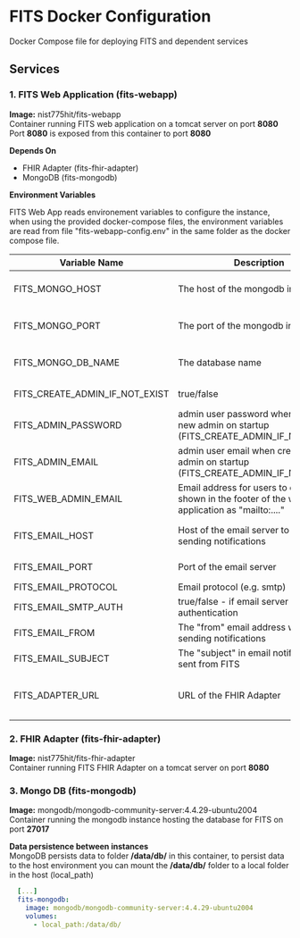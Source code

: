 # FITS Docker Configuration

Docker Compose file for deploying FITS and dependent services

## Services

### 1. FITS Web Application (fits-webapp)
**Image:** nist775hit/fits-webapp\
Container running FITS web application on a tomcat server on port **8080**\
Port **8080** is exposed from this container to port **8080**

**Depends On**
* FHIR Adapter (fits-fhir-adapter)
* MongoDB (fits-mongodb)

**Environment Variables**

FITS Web App reads environement variables to configure the instance,
when using the provided docker-compose files, the environment variables are read from file "fits-webapp-config.env" in the same folder as the docker compose file.

| Variable Name | Description |  |
|---|---|---|
| FITS_MONGO_HOST | The host of the mongodb instance | **Required (has default in docker compose file)** -  Default value is set to "fits-mongodb" when using this docker compose file |
| FITS_MONGO_PORT | The port of the mongodb instance | **Required (has default in docker compose file)** -  Default value is set to "27017" when using this docker compose file
| FITS_MONGO_DB_NAME | The database name | **Required (has default in docker compose file)** -  Default value is set to "cdsi-db" when using this docker compose file
| FITS_CREATE_ADMIN_IF_NOT_EXIST | true/false | if set to true, an admin user (username "admin") will be created on startup if it doesn't exist 
| FITS_ADMIN_PASSWORD | admin user password when creating a new admin on startup (FITS_CREATE_ADMIN_IF_NOT_EXIST) | **Required when FITS_CREATE_ADMIN_IF_NOT_EXIST=true**
| FITS_ADMIN_EMAIL | admin user email when creating a new admin on startup (FITS_CREATE_ADMIN_IF_NOT_EXIST) | **Required when FITS_CREATE_ADMIN_IF_NOT_EXIST=true**
| FITS_WEB_ADMIN_EMAIL | Email address for users to contact - shown in the footer of the web application as "mailto:...." |
| FITS_EMAIL_HOST | Host of the email server to use when sending notifications | If not specified email notifications and email dependent user management features will not be supported
| FITS_EMAIL_PORT | Port of the email server | **Required (has default in web app)** default value is set to 25
| FITS_EMAIL_PROTOCOL | Email protocol (e.g. smtp) |
| FITS_EMAIL_SMTP_AUTH | true/false - if email server requires authentication | NOTE: only false is supported as of now
| FITS_EMAIL_FROM | The "from" email address when sending notifications |
| FITS_EMAIL_SUBJECT | The "subject" in email notifications sent from FITS | Default is set to "FITS Notification"
| FITS_ADAPTER_URL | URL of the FHIR Adapter | **Required (has default in docker compose file)** Default value is set to 'http://fits-fhir-adapter:8080/fhirAdapter/fhir/Parameters/$cds-forecast'

### 2. FHIR Adapter (fits-fhir-adapter)
**Image:** nist775hit/fits-fhir-adapter\
Container running FITS FHIR Adapter on a tomcat server on port **8080**

### 3. Mongo DB (fits-mongodb)
**Image:** mongodb/mongodb-community-server:4.4.29-ubuntu2004\
Container running the mongodb instance hosting the database for FITS on port **27017**

**Data persistence between instances**\
MongoDB persists data to folder **/data/db/** in this container, to persist data to the host environment you can mount the **/data/db/** folder to a local folder in the host (local_path)

```yaml
  [...]
  fits-mongodb:
    image: mongodb/mongodb-community-server:4.4.29-ubuntu2004
    volumes:
      - local_path:/data/db/
```


